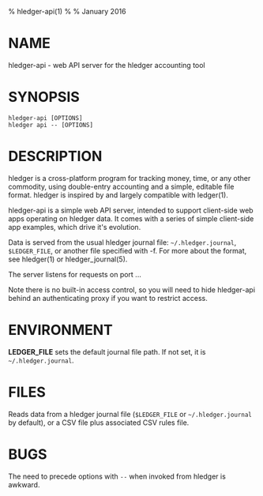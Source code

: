 % hledger-api(1)
%
% January 2016

# NAME

hledger-api - web API server for the hledger accounting tool

# SYNOPSIS

`hledger-api [OPTIONS]`\
`hledger api -- [OPTIONS]`

# DESCRIPTION

hledger is a cross-platform program for tracking money, time, or any other commodity,
using double-entry accounting and a simple, editable file format.
hledger is inspired by and largely compatible with ledger(1).

hledger-api is a simple web API server, intended to support
client-side web apps operating on hledger data. It comes with a series
of simple client-side app examples, which drive it's evolution.

Data is served from the usual hledger journal file:
`~/.hledger.journal`, `$LEDGER_FILE`, or another file specified with -f.
For more about the format, see hledger(1) or hledger_journal(5).

The server listens for requests on port ...

Note there is no built-in access control, so you will need to hide
hledger-api behind an authenticating proxy if you want to restrict
access.

<!-- With journal and timelog files (but not CSV files, currently) -->
<!-- the web app detects changes and will show the new data on the next request. -->
<!-- If a change makes the file unparseable, hledger-api will show an error -->
<!-- until the file has been fixed. -->

<!-- # OPTIONS -->

<!-- Note: if invoking hledger-web as a hledger subcommand, write `--` before options as shown above. -->

<!-- `--port=PORT` -->
<!-- : set the TCP port to listen on (default: 5000) -->

<!-- `-h --help` -->
<!-- : show help -->

<!-- `--version` -->
<!-- : show version information -->

<!-- ## hledger options: -->

<!-- The following common hledger options should also work: -->

<!-- `-f FILE --file=FILE` -->
<!-- : use a different input file. For stdin, use - -->

<!-- `--rules-file=RULESFILE` -->
<!-- : Conversion rules file to use when reading CSV (default: FILE.rules) -->

<!-- `--alias=OLD=NEW` -->
<!-- : display accounts named OLD as NEW -->

<!-- `--ignore-assertions` -->
<!-- : ignore any failing balance assertions in the journal -->

<!-- `--debug=N` -->
<!-- : show debug output if N is 1-9 (default: 0) -->

<!-- `-b --begin=DATE` -->
<!-- : include postings/txns on or after this date -->

<!-- `-e --end=DATE` -->
<!-- : include postings/txns before this date -->

<!-- `-p --period=PERIODEXP` -->
<!-- : set start date, end date, and/or reporting interval all at once (overrides the flags above) -->

<!-- `--date2 --aux-date` -->
<!-- : use postings/txns' secondary dates instead -->

<!-- `-C --cleared` -->
<!-- : include only cleared postings/txns -->

<!-- `--pending` -->
<!-- : include only pending postings/txns -->

<!-- `-U --uncleared` -->
<!-- : include only uncleared (and pending) postings/txns -->

<!-- `-R --real` -->
<!-- : include only non-virtual postings -->

<!-- `--depth=N` -->
<!-- : hide accounts/postings deeper than N -->

<!-- `-E --empty` -->
<!-- : show empty/zero things which are normally omitted -->

<!-- `-B --cost` -->
<!-- : show amounts in their cost price's commodity -->

# ENVIRONMENT

**LEDGER_FILE**
sets the default journal file path. If not set, it is `~/.hledger.journal`.

# FILES

Reads data from a hledger journal file (`$LEDGER_FILE` or
`~/.hledger.journal` by default), or a CSV file plus associated CSV
rules file.

# BUGS

The need to precede options with `--` when invoked from hledger is awkward.

<!-- `-f-` doesn't work (hledger-web can't read from stdin). -->

<!-- Query arguments and some applicable hledger options probably aren't supported. -->

<!-- Does not work in text-mode browsers. -->

<!-- Does not work well on small screens. -->

<!-- The auto-exit feature was added to avoid leaving stray processes, eg on Windows. -->
<!-- It is not well tested. -->

<!-- If you start two instances on the same port, the second one will -->
<!-- appear to run normally, but you will be seeing pages served from the -->
<!-- first one. -->

